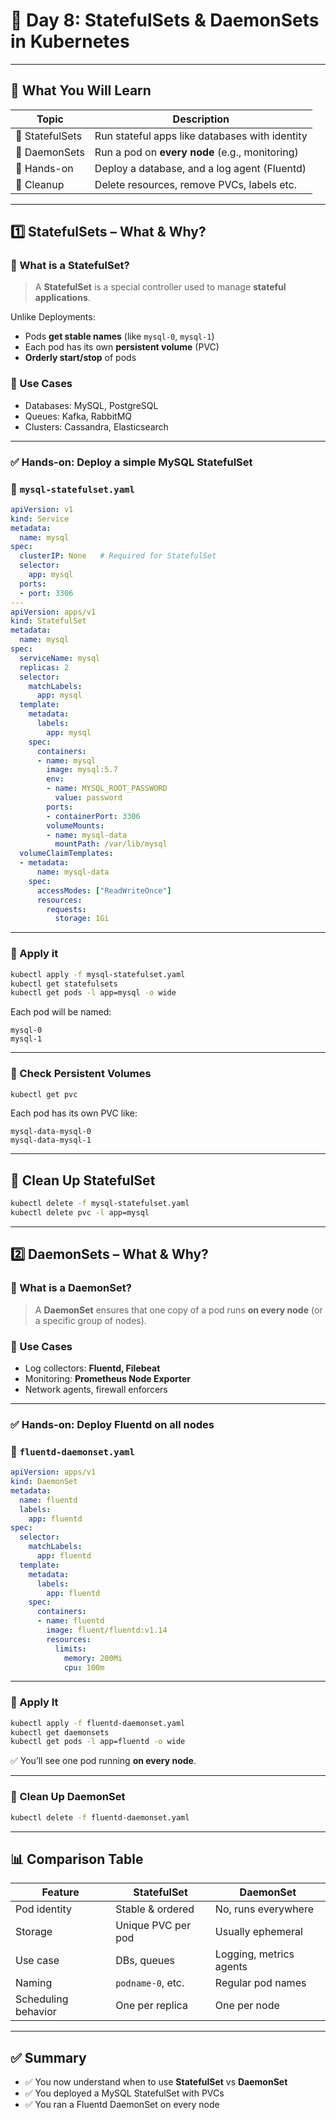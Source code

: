 # 📘 **Day 8: StatefulSets & DaemonSets in Kubernetes**

---

## 🚀 What You Will Learn

| Topic           | Description                                    |
| --------------- | ---------------------------------------------- |
| 🔹 StatefulSets | Run stateful apps like databases with identity |
| 🔹 DaemonSets   | Run a pod on **every node** (e.g., monitoring) |
| 🔧 Hands-on     | Deploy a database, and a log agent (Fluentd)   |
| 🧹 Cleanup      | Delete resources, remove PVCs, labels etc.     |

---

## 1️⃣ StatefulSets – What & Why?

### 🧠 What is a StatefulSet?

> A **StatefulSet** is a special controller used to manage **stateful applications**.

Unlike Deployments:

* Pods **get stable names** (like `mysql-0`, `mysql-1`)
* Each pod has its own **persistent volume** (PVC)
* **Orderly start/stop** of pods

### 🧰 Use Cases

* Databases: MySQL, PostgreSQL
* Queues: Kafka, RabbitMQ
* Clusters: Cassandra, Elasticsearch

---

### ✅ Hands-on: Deploy a simple MySQL StatefulSet

### 📄 `mysql-statefulset.yaml`

```yaml
apiVersion: v1
kind: Service
metadata:
  name: mysql
spec:
  clusterIP: None   # Required for StatefulSet
  selector:
    app: mysql
  ports:
  - port: 3306
---
apiVersion: apps/v1
kind: StatefulSet
metadata:
  name: mysql
spec:
  serviceName: mysql
  replicas: 2
  selector:
    matchLabels:
      app: mysql
  template:
    metadata:
      labels:
        app: mysql
    spec:
      containers:
      - name: mysql
        image: mysql:5.7
        env:
        - name: MYSQL_ROOT_PASSWORD
          value: password
        ports:
        - containerPort: 3306
        volumeMounts:
        - name: mysql-data
          mountPath: /var/lib/mysql
  volumeClaimTemplates:
  - metadata:
      name: mysql-data
    spec:
      accessModes: ["ReadWriteOnce"]
      resources:
        requests:
          storage: 1Gi
```

---

### 🧪 Apply it

```bash
kubectl apply -f mysql-statefulset.yaml
kubectl get statefulsets
kubectl get pods -l app=mysql -o wide
```

Each pod will be named:

```
mysql-0
mysql-1
```

---

### 📂 Check Persistent Volumes

```bash
kubectl get pvc
```

Each pod has its own PVC like:

```
mysql-data-mysql-0
mysql-data-mysql-1
```

---

## 🧹 Clean Up StatefulSet

```bash
kubectl delete -f mysql-statefulset.yaml
kubectl delete pvc -l app=mysql
```

---

## 2️⃣ DaemonSets – What & Why?

### 🧠 What is a DaemonSet?

> A **DaemonSet** ensures that one copy of a pod runs **on every node** (or a specific group of nodes).

### 🧰 Use Cases

* Log collectors: **Fluentd, Filebeat**
* Monitoring: **Prometheus Node Exporter**
* Network agents, firewall enforcers

---

### ✅ Hands-on: Deploy Fluentd on all nodes

### 📄 `fluentd-daemonset.yaml`

```yaml
apiVersion: apps/v1
kind: DaemonSet
metadata:
  name: fluentd
  labels:
    app: fluentd
spec:
  selector:
    matchLabels:
      app: fluentd
  template:
    metadata:
      labels:
        app: fluentd
    spec:
      containers:
      - name: fluentd
        image: fluent/fluentd:v1.14
        resources:
          limits:
            memory: 200Mi
            cpu: 100m
```

---

### 🧪 Apply It

```bash
kubectl apply -f fluentd-daemonset.yaml
kubectl get daemonsets
kubectl get pods -l app=fluentd -o wide
```

✅ You’ll see one pod running **on every node**.

---

### 🧹 Clean Up DaemonSet

```bash
kubectl delete -f fluentd-daemonset.yaml
```

---

## 📊 Comparison Table

| Feature             | StatefulSet        | DaemonSet               |
| ------------------- | ------------------ | ----------------------- |
| Pod identity        | Stable & ordered   | No, runs everywhere     |
| Storage             | Unique PVC per pod | Usually ephemeral       |
| Use case            | DBs, queues        | Logging, metrics agents |
| Naming              | `podname-0`, etc.  | Regular pod names       |
| Scheduling behavior | One per replica    | One per node            |

---

## ✅ Summary

* ✅ You now understand when to use **StatefulSet** vs **DaemonSet**
* ✅ You deployed a MySQL StatefulSet with PVCs
* ✅ You ran a Fluentd DaemonSet on every node


